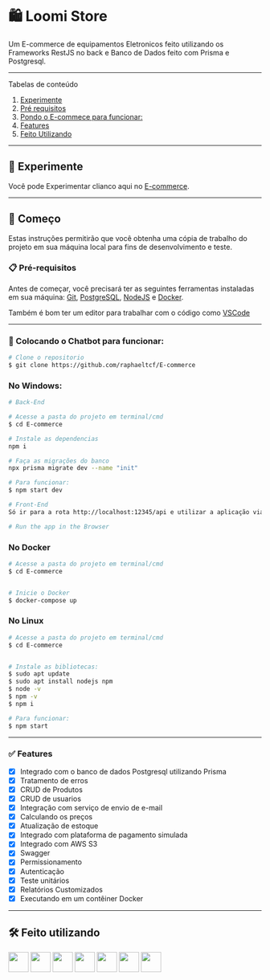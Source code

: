# 🛍 Loomi Store

Um E-commerce de equipamentos Eletronicos feito utilizando os Frameworks RestJS no back e Banco de Dados feito com Prisma e Postgresql.

*******
Tabelas de conteúdo 
 1. [Experimente](#experimente)
 2. [Pré requisitos](#prerequisitos)
 3. [Pondo o E-commece para funcionar:](#funcionando)
 4. [Features](#features)
 5. [Feito Utilizando](#built)

*******
<div id='experimente'/>  

## 👾 Experimente 

Você pode Experimentar clianco aqui no [E-commerce](http://ec2-18-231-189-45.sa-east-1.compute.amazonaws.com:3333/api).

*******
<div id='prerequisitos'/>  

## 🚀 Começo

Estas instruções permitirão que você obtenha uma cópia de trabalho do projeto em sua máquina local para fins de desenvolvimento e teste.

### 📋 Pré-requisitos

Antes de começar, você precisará ter as seguintes ferramentas instaladas em sua máquina:
[Git](https://git-scm.com), 
[PostgreSQL](https://www.postgresql.org/), 
[NodeJS](https://nodejs.org/en) e
[Docker](https://www.docker.com/).

Também é bom ter um editor para trabalhar com o código como [VSCode](https://code.visualstudio.com/)

*******
<div id='funcionando'/>  

### 🎲 Colocando o Chatbot para funcionar:

```bash
# Clone o repositorio
$ git clone https://github.com/raphaeltcf/E-commerce
```

### No Windows: 

```bash
# Back-End

# Acesse a pasta do projeto em terminal/cmd
$ cd E-commerce

# Instale as dependencias
npm i

# Faça as migrações do banco 
npx prisma migrate dev --name "init"

# Para funcionar:
$ npm start dev

# Front-End
Só ir para a rota http://localhost:12345/api e utilizar a aplicação via swagger

# Run the app in the Browser
```

### No Docker
```bash
# Acesse a pasta do projeto em terminal/cmd
$ cd E-commerce


# Inicie o Docker 
$ docker-compose up


```
### No Linux

```bash
# Acesse a pasta do projeto em terminal/cmd
$ cd E-commerce


# Instale as bibliotecas: 
$ sudo apt update
$ sudo apt install nodejs npm
$ node -v
$ npm -v
$ npm i 

# Para funcionar: 
$ npm start

```

*******
<div id='features'/>  

### ✅ Features

- [x] Integrado com o banco de dados Postgresql utilizando Prisma
- [x] Tratamento de erros
- [x] CRUD de Produtos
- [x] CRUD de usuarios
- [x] Integração com serviço de envio de e-mail
- [x] Calculando os preços
- [x] Atualização de estoque
- [x] Integrado com plataforma de pagamento simulada
- [x] Integrado com AWS S3
- [X] Swagger
- [X] Permissionamento
- [X] Autenticação
- [X] Teste unitários
- [X] Relatórios Customizados 
- [x] Executando em um contêiner Docker
 
*******
<div id='built'/>  

## 🛠️ Feito utilizando
<img src="https://cdn.jsdelivr.net/gh/devicons/devicon/icons/nodejs/nodejs-original.svg" width="40" height="40" /> <img src="https://cdn.jsdelivr.net/gh/devicons/devicon/icons/nestjs/nestjs-plain.svg" width="40" height="40" /> <img src="https://cdn.jsdelivr.net/gh/devicons/devicon/icons/jest/jest-plain.svg" width="40" height="40" /> <img src="https://cdn.jsdelivr.net/gh/devicons/devicon/icons/typescript/typescript-original.svg" width="40" height="40" /> <img src="https://cdn.jsdelivr.net/gh/devicons/devicon/icons/docker/docker-original.svg" width="40" height="40" />  <img src="https://cdn.jsdelivr.net/gh/devicons/devicon/icons/postgresql/postgresql-plain-wordmark.svg" width="40" height="40" />  <img src="https://devicons.railway.app/i/prisma-dark.svg" width="40" height="40" />  
          
          

